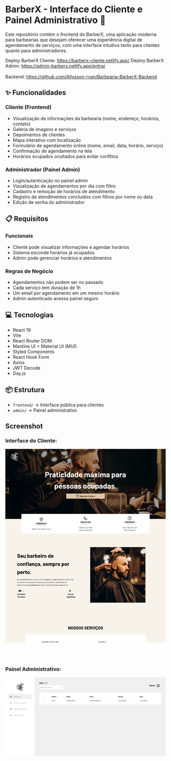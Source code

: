# BarberX - Interface do Cliente e Painel Administrativo 💈

Este repositório contém o frontend do BarberX, uma aplicação moderna para barbearias que desejam oferecer uma experiência digital de agendamento de serviços, com uma interface intuitiva tanto para clientes quanto para administradores.

Deploy BarberX Cliente: https://barberx-cliente.netlify.app/
Deploy BarberX Admin: https://admin-barberx.netlify.app/entrar
<br></br>
Backend: https://github.com/Allysson-ryan/Barbearia-BarberX-Backend

## ✨ Funcionalidades

### Cliente (Frontend)

- Visualização de informações da barbearia (nome, endereço, horários, contato)
- Galeria de imagens e serviços
- Depoimentos de clientes
- Mapa interativo com localização
- Formulário de agendamento online (nome, email, data, horário, serviço)
- Confirmação de agendamento na tela
- Horários ocupados ocultados para evitar conflitos

### Administrador (Painel Admin)

- Login/autenticação no painel admin
- Visualização de agendamentos por dia com filtro
- Cadastro e remoção de horários de atendimento
- Registro de atendimentos concluídos com filtros por nome ou data
- Edição de senha do administrador

## 📋 Requisitos

### Funcionais

- Cliente pode visualizar informações e agendar horários
- Sistema esconde horários já ocupados
- Admin pode gerenciar horários e atendimentos

### Regras de Negócio

- Agendamentos não podem ser no passado
- Cada serviço tem duração de 1h
- Um email por agendamento em um mesmo horário
- Admin autenticado acessa painel seguro

## 💻 Tecnologias

- React 19
- Vite
- React Router DOM
- Mantine UI + Material UI (MUI)
- Styled Components
- React Hook Form
- Axios
- JWT Decode
- Day.js

## 📦 Estrutura

- `frontend/` → Interface pública para clientes
- `admin/` → Painel administrativo

## Screenshot

### Interface do Cliente:

![screenshot](/frontend/src/assets/screenshotInterface.png)

<br><br/>

### Painel Administrativo:

![screenshot](/adminInterface/src/assets/AdminFoto.png)
